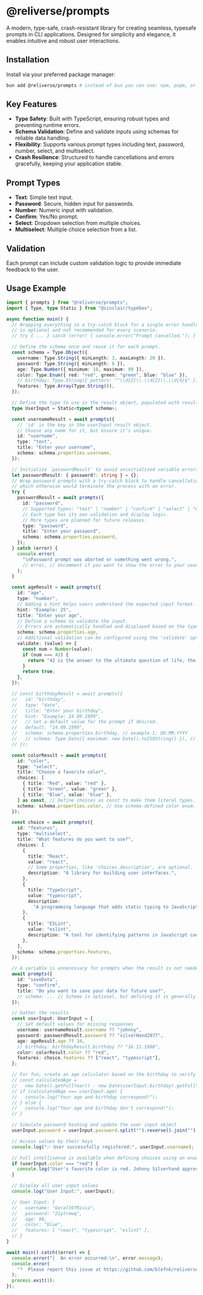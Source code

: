 # @reliverse/prompts

A modern, type-safe, crash-resistant library for creating seamless, typesafe prompts in CLI applications. Designed for simplicity and elegance, it enables intuitive and robust user interactions.

## Installation

Install via your preferred package manager:

```sh
bun add @reliverse/prompts # instead of bun you can use: npm, pnpm, or yarn (deno support is coming soon)
```

## Key Features

- **Type Safety**: Built with TypeScript, ensuring robust types and preventing runtime errors.
- **Schema Validation**: Define and validate inputs using schemas for reliable data handling.
- **Flexibility**: Supports various prompt types including text, password, number, select, and multiselect.
- **Crash Resilience**: Structured to handle cancellations and errors gracefully, keeping your application stable.

## Prompt Types

- **Text**: Simple text input.
- **Password**: Secure, hidden input for passwords.
- **Number**: Numeric input with validation.
- **Confirm**: Yes/No prompt.
- **Select**: Dropdown selection from multiple choices.
- **Multiselect**: Multiple choice selection from a list.
  
## Validation

Each prompt can include custom validation logic to provide immediate feedback to the user.

## Usage Example

```ts
import { prompts } from "@reliverse/prompts";
import { Type, type Static } from "@sinclair/typebox";

async function main() {
  // Wrapping everything in a try-catch block for a single error handler
  // is optional and not recommended for every scenario.
  // try { ... } catch (error) { console.error("Prompt cancelled."); }

  // Define the schema once and reuse it for each prompt.
  const schema = Type.Object({
    username: Type.String({ minLength: 3, maxLength: 20 }),
    password: Type.String({ minLength: 8 }),
    age: Type.Number({ minimum: 18, maximum: 99 }),
    color: Type.Enum({ red: "red", green: "green", blue: "blue" }),
    // birthday: Type.String({ pattern: "^\\d{2}\\.\\d{2}\\.\\d{4}$" }), // DD.MM.YYYY
    features: Type.Array(Type.String()),
  });

  // Define the type to use in the result object, populated with results from the prompts.
  type UserInput = Static<typeof schema>;

  const usernameResult = await prompts({
    // 'id' is the key in the userInput result object.
    // Choose any name for it, but ensure it’s unique.
    id: "username",
    type: "text",
    title: "Enter your username",
    schema: schema.properties.username,
  });

  // Initialize `passwordResult` to avoid uninitialized variable errors.
  let passwordResult: { password?: string } = {};
  // Wrap password prompts with a try-catch block to handle cancellations,
  // which otherwise would terminate the process with an error.
  try {
    passwordResult = await prompts({
      id: "password",
      // Supported types: "text" | "number" | "confirm" | "select" | "multiselect" | "password" | "date"
      // Each type has its own validation and display logic.
      // More types are planned for future releases.
      type: "password",
      title: "Enter your password",
      schema: schema.properties.password,
    });
  } catch (error) {
    console.error(
      "\nPassword prompt was aborted or something went wrong.",
      // error, // Uncomment if you want to show the error to your users.
    );
  }

  const ageResult = await prompts({
    id: "age",
    type: "number",
    // Adding a hint helps users understand the expected input format.
    hint: "Example: 25",
    title: "Enter your age",
    // Define a schema to validate the input.
    // Errors are automatically handled and displayed based on the type.
    schema: schema.properties.age,
    // Additional validation can be configured using the 'validate' option.
    validate: (value) => {
      const num = Number(value);
      if (num === 42) {
        return "42 is the answer to the ultimate question of life, the universe, and everything. Try a different number.";
      }
      return true;
    },
  });

  // const birthdayResult = await prompts({
  //   id: "birthday",
  //   type: "date",
  //   title: "Enter your birthday",
  //   hint: "Example: 14.09.1999",
  //   // Set a default value for the prompt if desired.
  //   default: "14.09.1999",
  //   schema: schema.properties.birthday, // example 1: DD.MM.YYYY
  //   // schema: Type.Date({ maximum: new Date().toISOString() }), // example 2: ...
  // });

  const colorResult = await prompts({
    id: "color",
    type: "select",
    title: "Choose a favorite color",
    choices: [
      { title: "Red", value: "red" },
      { title: "Green", value: "green" },
      { title: "Blue", value: "blue" },
    ] as const, // Define choices as const to make them literal types.
    schema: schema.properties.color, // Use schema-defined color enum.
  });

  const choice = await prompts({
    id: "features",
    type: "multiselect",
    title: "What features do you want to use?",
    choices: [
      {
        title: "React",
        value: "react",
        // Some properties, like 'choices.description', are optional.
        description: "A library for building user interfaces.",
      },
      {
        title: "TypeScript",
        value: "typescript",
        description:
          "A programming language that adds static typing to JavaScript.",
      },
      {
        title: "ESLint",
        value: "eslint",
        description: "A tool for identifying patterns in JavaScript code.",
      },
    ],
    schema: schema.properties.features,
  });

  // A variable is unnecessary for prompts when the result is not needed later.
  await prompts({
    id: "saveData",
    type: "confirm",
    title: "Do you want to save your data for future use?",
    // schema: ... // Schema is optional, but defining it is generally good practice.
  });

  // Gather the results
  const userInput: UserInput = {
    // Set default values for missing responses
    username: usernameResult.username ?? "johnny",
    password: passwordResult.password ?? "silverHand2077",
    age: ageResult.age ?? 34,
    // birthday: birthdayResult.birthday ?? "16.11.1988",
    color: colorResult.color ?? "red",
    features: choice.features ?? ["react", "typescript"],
  };

  // For fun, create an age calculator based on the birthday to verify age accuracy.
  // const calculatedAge =
  //   new Date().getFullYear() - new Date(userInput.birthday).getFullYear();
  // if (calculatedAge === userInput.age) {
  //   console.log("Your age and birthday correspond!");
  // } else {
  //   console.log("Your age and birthday don't correspond!");
  // }

  // Simulate password hashing and update the user input object
  userInput.password = userInput.password.split("").reverse().join("");

  // Access values by their keys
  console.log("✅ User successfully registered:", userInput.username);

  // Full intellisense is available when defining choices using an enum
  if (userInput.color === "red") {
    console.log("User's favorite color is red. Johnny Silverhand approves.");
  }

  // Display all user input values
  console.log("User Input:", userInput);

  // User Input: {
  //   username: "GeraltOfRivia",
  //   password: "21ytrewq",
  //   age: 98,
  //   color: "blue",
  //   features: [ "react", "typescript", "eslint" ],
  // }
}

await main().catch((error) => {
  console.error("│  An error occurred:\n", error.message);
  console.error(
    "└  Please report this issue at https://github.com/blefnk/reliverse/issues",
  );
  process.exit(1);
});
```
